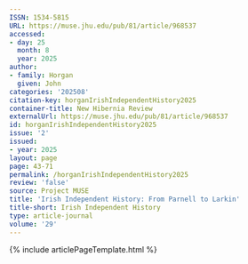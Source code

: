 ```yaml
---
ISSN: 1534-5815
URL: https://muse.jhu.edu/pub/81/article/968537
accessed:
- day: 25
  month: 8
  year: 2025
author:
- family: Horgan
  given: John
categories: '202508'
citation-key: horganIrishIndependentHistory2025
container-title: New Hibernia Review
externalUrl: https://muse.jhu.edu/pub/81/article/968537
id: horganIrishIndependentHistory2025
issue: '2'
issued:
- year: 2025
layout: page
page: 43-71
permalink: /horganIrishIndependentHistory2025
review: 'false'
source: Project MUSE
title: 'Irish Independent History: From Parnell to Larkin'
title-short: Irish Independent History
type: article-journal
volume: '29'
---
```

{% include articlePageTemplate.html %}